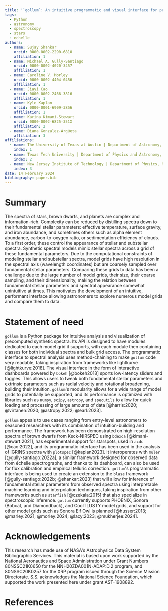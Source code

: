 ```yaml
---
title: '`gollum`: An intuitive programmatic and visual interface for precomputed synthetic spectral model grids'
tags:
  - Python
  - astronomy
  - spectroscopy
  - stars
  - echelle
authors:
  - name: Sujay Shankar
    orcid: 0000-0002-2290-6810
    affiliation: 1
  - name: Michael A. Gully-Santiago
    orcid: 0000-0002-4020-3457
    affiliation: 1
  - name: Caroline V. Morley
    orcid: 0000-0002-4404-0456
    affiliation: 1
  - name: Jiayi Cao
    orcid: 0000-0002-2466-3816
    affiliation: 1
  - name: Kyle Kaplan
    orcid: 0000-0001-6909-3856
    affiliation: 1
  - name: Karina Kimani-Stewart
    orcid: 0000-0002-6825-351X
    affiliation: 2
  - name: Diana Gonzalez-Argúeta
    affiliation: 3
affiliations:
  - name: The University of Texas at Austin | Department of Astronomy, Austin, TX, USA
    index: 1
  - name: Texas Tech University | Department of Physics and Astronomy, Lubbock, TX, USA
    index: 2
  - name: New Jersey Institute of Technology | Department of Physics, Newark, NJ, USA
    index: 3
date: 14 February 2024
bibliography: paper.bib
---
```


# Summary

The spectra of stars, brown dwarfs, and planets are complex and information-rich. Complexity can be reduced by distilling spectra down to their fundamental stellar parameters: effective temperature, surface gravity, and iron abundance, and sometimes others such as alpha element abundance, carbon-to-oxygen ratio,  or sedimentation efficiency of clouds. To a first order, these control the appearance of stellar and substellar spectra. Synthetic spectral models mimic stellar spectra across a grid of these fundamental parameters. Due to the computational constraints of modeling stellar and substellar spectra, model grids have high resolution in the spectral axis (wavelength coordinates) but are coarsely sampled over fundamental stellar parameters. Comparing these grids to data has been a challenge due to the large number of model grids, their size, their coarse sampling, and their dimensionality, making the relation between fundamental stellar parameters and spectral appearance somewhat unintuitive at times. This motivates the development of an intuitive, performant interface allowing astronomers to explore numerous model grids and compare them to data.

# Statement of need

`gollum` is a Python package for intuitive analysis and visualization of precomputed synthetic spectra. Its API is designed to have modules dedicated to each model grid it supports, with each module then containing classes for both individual spectra and bulk grid access. The programmatic interface to spectral analysis uses method-chaining to make `gollum` code very readable, taking inspiration from frameworks like lightkurve [@lightkurve:2018]. The visual interface in the form of interactive dashboards powered by `bokeh` [@bokeh2018] sports low-latency sliders and toggles. This allows users to tweak both fundamental stellar parameters and extrinsic parameters such as radial velocity and rotational broadening, building their intuition. `gollum`'s modularity allows for a wide range of model grids to potentially be supported, and its performance is optimized with libraries such as `numpy`, `scipy`, `astropy`, and `specutils` to allow for quick loading and processing of large amounts of data [@harris:2020; @virtanen:2020; @astropy:2022; @earl:2023].

`gollum` appeals to use cases ranging from entry-level astronomers to seasoned researchers with its combination of intuition-building and performance. The framework has been demonstrated on high-resolution spectra of brown dwarfs from Keck-NIRSPEC using `bdexda` [@kimani-stewart:2021], has experimental support for starspots, used in `acdc` [@cao:2022], and its programmatic interface has been used in the analysis of IGRINS spectra with `plotspec` [@kaplan2023]. It interoperates with `muler` [@gully-santiago:2022a], a similar framework designed for observed data from échelle spectrographs, and thanks to its dashboard, can also be used for flux calibration and empirical telluric correction. `gollum`'s programmatic interface is being used to create an extension to the `blase` framework [@gully-santiago:2022b; @shankar:2023] that will allow for inference of fundamental stellar parameters from observed spectra using interpretable machine learning and interpolation techniques, taking inspiration from other frameworks such as `starfish` [@czekala:2015] that also specialize in spectroscopic inference. `gollum` currently supports PHOENIX, Sonora (Bobcat, and Diamondback), and CoolTLUSTY model grids, and support for other model grids such as Sonora Elf Owl is planned [@husser:2013; @marley:2021; @morley:2024; @lacy:2023; @mukherjee:2024].

# Acknowledgements

This research has made use of NASA's Astrophysics Data System Bibliographic Services. This material is based upon work supported by the National Aeronautics and Space Administration under Grant Numbers 80NSSC21K0650 for the NNH20ZDA001N-ADAP:D.2 program,
and 80NSSC20K0257 for the XRP program issued through the Science Mission Directorate. S.S. acknowledges the National Science Foundation, which supported the work presented here under grant AST-1908892. 

# References
